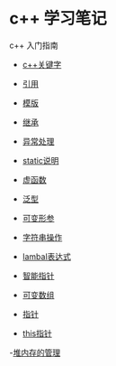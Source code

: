 # c++ 学习笔记


c++ 入门指南

- [c++关键字]()

- [引用]()

- [模版]()

- [继承]()

- [异常处理]()

- [static说明]()

- [虚函数]()

- [泛型]()

- [可变形参]()

- [字符串操作]()

- [lambal表达式]()

- [智能指针]()

- [可变数组]()

- [指针]()

- [this指针]()

-[堆内存的管理]()


